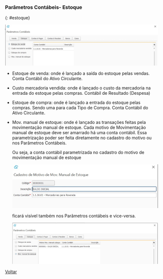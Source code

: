 ### Parâmetros Contábeis- Estoque

{: #estoque}



![](images/contabilidade_parametro_contabil_estoque.jpg)

- Estoque de venda: onde é lançado a saída do estoque pelas vendas. Conta Contábil do Ativo Circulante.

- Custo  mercadoria vendida: onde é lançado o custo da mercadoria na entrada do estoque pelas compras. Contábil de Resultado (Despesa)

- Estoque de compra: onde é lançado a entrada do estoque pelas compras. Sendo uma para cada Tipo de Compra. Conta Contábil do Ativo Circulante.

- Mov. manual de estoque: onde é lançado as transações feitas pela movimentação manual de estoque. Cada motivo de Movimentação manual de estoque deve ser amarrado há uma conta contábil. Essa parametrização poder ser feita diretamente no cadastro do motivo ou nos Parâmetros Contábeis.

   Ou seja, a conta contábil parametrizada no cadastro do motivo de movimentação manual de estoque

  ![](images/contabilidade_parametro_contabil_estoque_motivo2.jpg)

  

  ficará visível também nos Parâmetros contábeis e vice-versa.

  ![](images/contabilidade_parametro_contabil_estoque_motivo.jpg)

  



[Voltar](contabilidade.md#parametroscontabeis)





